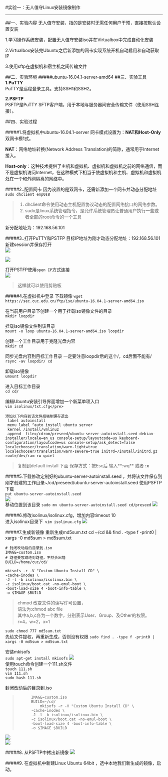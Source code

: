 #实验一：无人值守Linux安装镜像制作

----------
##一、实验内容
无人值守安装，指的是安装时无需任何用户干预，直接按默认设置安装  

1.学习操作系统安装，配置无人值守安装iso并在Virtualbox中完成自动化安装 
 
2.Virtualbox安装完Ubuntu之后新添加的网卡实现系统开机自动启用和自动获取IP  

3.使用sftp在虚拟机和宿主机之间传输文件

##二、实验环境
#####ubuntu-16.04.1-server-amd64
##三、实验工具
**1.PuTTY**  
PuTTY是远程登录工具。支持SSH1和SSH2。

**2.PSFTP**  
PSFTP是PuTTY SFTP客户端，用于本地与服务器间安全传输文件（使用SSH连接）。

##四、实验过程

#####1.将虚拟机中ubuntu-16.04.1-server 网卡模式设置为：**NAT和Host-Only**双网卡模1式。  

**NAT**：网络地址转换(Network Address Translation)的简称，通常用于Internet接入。

**Host-only**：这种技术提供了主机和虚拟机、虚拟机和虚拟机之前的网络通信，而不是虚拟机访问Internet，在这种模式下相当于使虚拟机和主机、虚拟机和虚拟机处在一个和外网隔离的网络中。

#####2..配置网卡
因为设置的是双网卡，还需新添加一个网卡并动态分配地址  
`sudo dhclient enp0s8`  

> 1.  dhclient命令使用动态主机配置协议动态的配置网络接口的网络参数。   
> 2.  sudo是linux系统管理指令，是允许系统管理员让普通用户执行一些或者全部的root命令的一个工具

新分配地址为：192.168.56.101 
 
#####3..打开PuTTY和PSTFP
目标IP地址为刚才动态分配地址：192.168.56.101  
新建session并保存打开  
![](image001.png)  

![](image002.png)  

打开PSTFP使用`open IP`方式连接    
![](image003.png)

> 这样就可以使用剪贴板

#####4.在虚拟机中登录
下载镜像
`wget https://sec.cuc.edu.cn/ftp/iso/ubuntu-16.04.1-server-amd64.iso`

在当前用户目录下创建一个用于挂载iso镜像文件的目录  
`mkdir loopdir`

挂载iso镜像文件到该目录  
`mount -o loop ubuntu-16.04.1-server-amd64.iso loopdir`

创建一个工作目录用于克隆光盘内容  
`mkdir cd`

同步光盘内容到目标工作目录
一定要注意loopdir后的这个/，cd后面不能有/  
`rsync -av loopdir/ cd`

卸载iso镜像  
`umount loopdir`

进入目标工作目录  
`cd cd/`

编辑Ubuntu安装引导界面增加一个新菜单项入口  
`vim isolinux/txt.cfg</pre>`

    添加以下内容到该文件后强制保存退出  
     label autoinstall  
     menu label ^auto install ubuntu server  
     kernel /install/vmlinuz  
     append  file=/cdrom/preseed/ubuntu-server-autoinstall.seed debian-installer/locale=en_us console-setup/layoutcode=us keyboard-configuration/layoutcode=us console-setup/ask_detect=false localechooser/translation/warn-light=true localechooser/translation/warn-severe=true initrd=/install/initrd.gz root=/dev/ram rw quiet
> 复制到default install 下面
保存方式：按Esc后 输入**:wq** 或者 **:x**

#####5.下载修改定制好的ubuntu-server-autoinstall.seed ，并将该文件保存到刚才创建的工作目录~/cd/preseed/ubuntu-server-autoinstall.seed
使用PSFTP下载  
`put ubuntu-server-autoinstall.seed`  
![](image004.jpg)  
移动位置到该目录
`sudo mv ubuntu-server-autoinstall.seed cd/preseed`
![](image005.png)

#####6.修改isolinux/isolinux.cfg，增加内容timeout 10  
进入isolinux目录下` vim isolinux.cfg`
![](image006.png)

#####7.生成新镜像
重新生成md5sum.txt
    cd ~/cd && find . -type f -print0 | xargs -0 md5sum > md5sum.txt
    
    # 封闭改动后的目录到.iso
    IMAGE=custom.iso
    # 路径要写成绝对路径，不然会出错
    BUILD=/home/cuc/cd/
    
    mkisofs -r -V "Custom Ubuntu Install CD" \
    -cache-inodes \
    -J -l -b isolinux/isolinux.bin \
    -c isolinux/boot.cat -no-emul-boot \
    -boot-load-size 4 -boot-info-table \
    -o $IMAGE $BUILD
>chmod  改变文件的读写许可设置，  
>语法为:chmod abc file  
>其中a,b,c各为一个数字，分别表示User、Group、及Other的权限。   
>r=4，w=2，x=1

`sudo chmod 777 md5sum.txt `  
先给文件提权，再重新生成，否则没有权限
`sudo find . -type f -print0 | xargs -0 md5sum > md5sum.txt`

安装mkisofs  
`sudo apt-get install mkisofs`
![](image007.png)   
使用touch命令创建一个111.sh文件    
`touch 111.sh`  
`vim 111.sh`  
`sudo bash 111.sh`

封闭改动后的目录到.iso  
>     		IMAGE=custom.iso  
>     		BUILD=~/cd/  
>     			mkisofs -r -V "Custom Ubuntu Install CD" \
>     		-cache-inodes \
>     		-J -l -b isolinux/isolinux.bin \
>     		-c isolinux/boot.cat -no-emul-boot \
>     		-boot-load-size 4 -boot-info-table \
>     		-o $IMAGE $BUILD     
![](image008.png)		
![](image009.png)

#####8. 从PSFTP中拷出新镜像 
![](image010.png)

#####9. 在虚拟机中新建Linux Ubuntu 64bit ，选中本地我们新生成的镜像，启动。  
